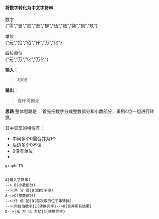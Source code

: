 #### 将数字转化为中文字符串
数字 <br/>{"零","壹","贰","叁","肆","伍","陆","柒","捌","玖"}

单位 <br/>{"元","拾","佰","仟","万","亿"}

四位单位<br/>{"元","万","亿","万亿"}

**输入**：
>1008

**输出**：
>壹仟零捌元

**思路**
整体思路是：
首先把数字分成整数部分和小数部分，采用4位一组进行转换。

其中实现的特性有：
* 中间多个0需合并为1个
* 后边多个0不读
* 0没有单位
* 

```mermaid
graph TD 


A[输入字符串] 
--> B(小数部分)
-->|角 分 厘|D(四位子串)
A-->C(整数部分)
-->|仟 佰 拾|D(每次取四位子串转换)
-->|阿拉伯数字|I{转换完毕}-->H[合并所有结果]
D-->|元 万 亿 万亿|I{转换完毕}



```